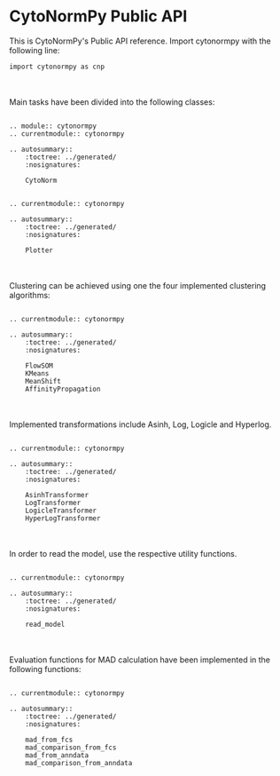 # CytoNormPy Public API

This is CytoNormPy's Public API reference.
Import cytonormpy with the following line:
```
import cytonormpy as cnp
```

<br/><br/>
Main tasks have been divided into the following classes:

```{eval-rst}

.. module:: cytonormpy
.. currentmodule:: cytonormpy

.. autosummary::
    :toctree: ../generated/
    :nosignatures:
    
    CytoNorm

```


```{eval-rst}

.. currentmodule:: cytonormpy

.. autosummary::
    :toctree: ../generated/
    :nosignatures:
    
    Plotter

```


<br/><br/>
Clustering can be achieved using one the four implemented clustering algorithms:

```{eval-rst}

.. currentmodule:: cytonormpy

.. autosummary::
    :toctree: ../generated/
    :nosignatures:
    
    FlowSOM
    KMeans
    MeanShift
    AffinityPropagation
```


<br/><br/>
Implemented transformations include Asinh, Log, Logicle and Hyperlog.

```{eval-rst}

.. currentmodule:: cytonormpy

.. autosummary::
    :toctree: ../generated/
    :nosignatures:
    
    AsinhTransformer
    LogTransformer
    LogicleTransformer
    HyperLogTransformer
```

<br/><br/>
In order to read the model, use the respective utility functions.

```{eval-rst}

.. currentmodule:: cytonormpy

.. autosummary::
    :toctree: ../generated/
    :nosignatures:

    read_model
```

<br/><br/>
Evaluation functions for MAD calculation have been implemented
in the following functions:

```{eval-rst}

.. currentmodule:: cytonormpy

.. autosummary::
    :toctree: ../generated/
    :nosignatures:

    mad_from_fcs
    mad_comparison_from_fcs
    mad_from_anndata
    mad_comparison_from_anndata
```


